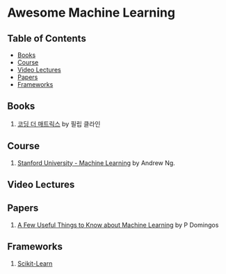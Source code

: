 # Awesome Machine Learning


## Table of Contents

- [Books](#books)
- [Course](#course)
- [Video Lectures](#video-lectures)
- [Papers](#papers)
- [Frameworks](#frameworks)

## Books

1. [코딩 더 매트릭스](http://www.aladin.co.kr/shop/wproduct.aspx?ItemId=59668511) by 필립 클라인



## Course

1. [Stanford University - Machine Learning](https://www.coursera.org/learn/machine-learning) by Andrew Ng. 


## Video Lectures

## Papers

1. [A Few Useful Things to Know about Machine Learning](https://homes.cs.washington.edu/~pedrod/papers/cacm12.pdf) by P Domingos

## Frameworks

1. [Scikit-Learn](http://scikit-learn.org/stable/) 

